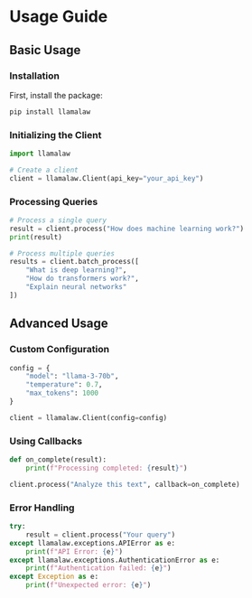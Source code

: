 # Usage Guide

## Basic Usage

### Installation

First, install the package:

```bash
pip install llamalaw
```

### Initializing the Client

```python
import llamalaw

# Create a client
client = llamalaw.Client(api_key="your_api_key")
```

### Processing Queries

```python
# Process a single query
result = client.process("How does machine learning work?")
print(result)

# Process multiple queries
results = client.batch_process([
    "What is deep learning?",
    "How do transformers work?",
    "Explain neural networks"
])
```

## Advanced Usage

### Custom Configuration

```python
config = {
    "model": "llama-3-70b",
    "temperature": 0.7,
    "max_tokens": 1000
}

client = llamalaw.Client(config=config)
```

### Using Callbacks

```python
def on_complete(result):
    print(f"Processing completed: {result}")

client.process("Analyze this text", callback=on_complete)
```

### Error Handling

```python
try:
    result = client.process("Your query")
except llamalaw.exceptions.APIError as e:
    print(f"API Error: {e}")
except llamalaw.exceptions.AuthenticationError as e:
    print(f"Authentication failed: {e}")
except Exception as e:
    print(f"Unexpected error: {e}")
```
